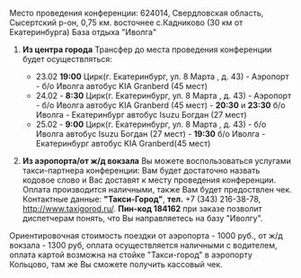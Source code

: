 Место проведения конференции: 624014, Свердловская область, Сысертский р-он, 0,75 км. восточнее с.Кадниково (30 км от Екатеринбурга)
База отдыха "Иволга"

1. **Из центра города**
Трансфер до места проведения конференции будет осуществляться:

    - ­23.02 **19:00** Цирк(г. Екатеринбург,  ул. 8 Марта , д. 43) - Аэропорт - б/о Иволга автобус KIA Granberd (45 мест)
    - 24.02 
            - **8:30** Цирк(г. Екатеринбург,  ул. 8 Марта , д. 43) - Аэропорт -  б/о Иволга автобус KIA Granberd (45 мест)
            - **20:30** и **23:30** б/о Иволга - Екатеринбург автобус Isuzu Богдан (27 мест)
    - 25.02 
            - **9:00** Цирк(г. Екатеринбург,  ул. 8 Марта , д. 43) - б/о Иволга автобус Isuzu Богдан (27 мест)
            - **19:30** б/о Иволга - Екатеринбург автобус KIA Granberd(45 мест)  


2. **Из аэропорта/от ж/д вокзала**
Вы можете воспользоваться услугами такси-партнера конференции: Вам будет достаточно назвать кодовое слово и Вас доставят к месту проведения конференции. Оплата производится наличными, также Вам будет предоствлен чек.
Контактные данные: **"Такси-Город"**, **тел.** +7 (343) 216-38-78, http://www.taxigorod.ru/. **Пин-код 184162** при заказе позволит  диспетчерам понять, что Вы направляетесь на базу "Иволгу". 

Ориентировочная стоимость поездки от аэропорта - 1000 руб., от ж/д вокзала - 1300  руб, оплата осуществляется наличными с водителем, оплата картой возможна на стойке "Такси-город" в аэропорту Кольцово, там же Вы сможете получить кассовый чек.
